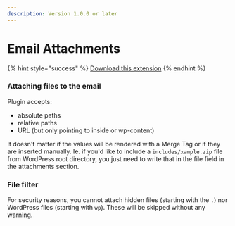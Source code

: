 ```yaml
---
description: Version 1.0.0 or later
---
```


# Email Attachments

{% hint style="success" %}
[Download this extension](https://bracketspace.com/downloads/notification-email-attachments/)
{% endhint %}

### Attaching files to the email

Plugin accepts:

* absolute paths
* relative paths
* URL (but only pointing to inside or wp-content)

It doesn't matter if the values will be rendered with a Merge Tag or if they are inserted manually. Ie. if you'd like to include a `includes/xample.zip` file from WordPress root directory, you just need to write that in the file field in the attachments section.

### File filter

For security reasons, you cannot attach hidden files (starting with the `.`) nor WordPress files (starting with `wp`). These will be skipped without any warning.
